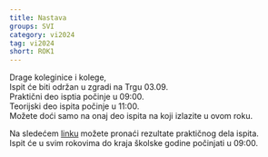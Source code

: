 ```yaml
---
title: Nastava
groups: SVI
category: vi2024
tag: vi2024
short: ROK1
---
```

Drage koleginice i kolege,  
Ispit će biti održan u zgradi na Trgu 03.09.  
Praktični deo isptia počinje u 09:00.  
Teorijski deo ispita počinje u 11:00.  
Možete doći samo na onaj deo ispita na koji izlazite u ovom roku.  

Na sledećem [linku](https://docs.google.com/spreadsheets/d/1wuhoYJp7Gg_s7t46UerZrWxf-UvsgH7kzSnYCdBooOE/edit?usp=sharing) možete pronaći rezultate praktičnog dela ispita.  
Ispit će u svim rokovima do kraja školske godine počinjati u 09:00.   


